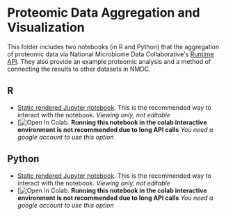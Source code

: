 # Proteomic Data Aggregation and Visualization

This folder includes two notebooks (in R and Python) that the aggregation of proteomic data via National Microbiome Data Collaborative's [Runtime API](https://api.microbiomedata.org/docs). They also provide an example proteomic analysis and a method of connecting the results to other datasets in NMDC. 

## R
- [Static rendered Jupyter notebook](). This is the recommended way to interact with the notebook. _Viewing only, not editable_
- [![Open In Colab](). **Running this notebook in the colab interactive environment is not recommended due to long API calls** _You need a google account to use this option_

## Python
- [Static rendered Jupyter notebook](https://app.reviewnb.com/microbiomedata/nmdc_notebooks/blob/95-create-notebook-that-aggregates-proteomic-workflow-outputs-and-visualizes-the-results/proteomic_aggregation_and_visualization/python/proteomic_aggregation_and_visualization.ipynb). This is the recommended way to interact with the notebook. _Viewing only, not editable_
- [![Open In Colab](https://colab.research.google.com/github/microbiomedata/nmdc_notebooks/blob/95-create-notebook-that-aggregates-proteomic-workflow-outputs-and-visualizes-the-results/proteomic_aggregation_and_visualization/python/proteomic_aggregation_and_visualization.ipynb). **Running this notebook in the colab interactive environment is not recommended due to long API calls** _You need a google account to use this option_